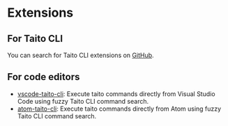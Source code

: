 # Extensions

## For Taito CLI

You can search for Taito CLI extensions on [GitHub](https://github.com/search?q=topic%3Ataito-extension&type=Repositories).

## For code editors

- [vscode-taito-cli](https://github.com/TaitoUnited/TODO/): Execute taito commands directly from Visual Studio Code using fuzzy Taito CLI command search.
- [atom-taito-cli](https://atom.io/packages/atom-taito-cli): Execute taito commands directly from Atom using fuzzy Taito CLI command search.
